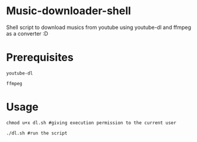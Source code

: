 # Music-downloader-shell
Shell script to download musics from youtube using youtube-dl and ffmpeg as a converter :D

# Prerequisites
```
youtube-dl
```
```
ffmpeg
```
# Usage
```
chmod u+x dl.sh #giving execution permission to the current user
```
```
./dl.sh #run the script
```
